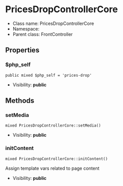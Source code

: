 PricesDropControllerCore
===============






* Class name: PricesDropControllerCore
* Namespace: 
* Parent class: FrontController





Properties
----------


### $php_self

    public mixed $php_self = 'prices-drop'





* Visibility: **public**


Methods
-------


### setMedia

    mixed PricesDropControllerCore::setMedia()





* Visibility: **public**




### initContent

    mixed PricesDropControllerCore::initContent()

Assign template vars related to page content



* Visibility: **public**



